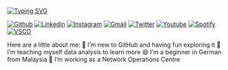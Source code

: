 ## 
<!-- markdownlint-disable MD033 MD041 -->
[![Typing SVG](https://readme-typing-svg.demolab.com?font=Montserrat&weight=600&letterSpacing=-1px;&pause=1000&color=000000&background=FF3AED00&vCenter=true&multiline=true&repeat=false&width=600&height=44&lines=Willkommen+auf+dem+GitHub+von+irdinaahelmy)](https://git.io/typing-svg)
<!-- markdownlint-enable MD033 -->

[![Github](https://img.shields.io/badge/-Github-000?style=flat&logo=Github&logoColor=white)](https://github.com/irdinaahelmy)
[![Linkedin](https://img.shields.io/badge/-LinkedIn-0077B5?style=flat&logo=Linkedin&logoColor=white)](https://www.linkedin.com/in/irdina-helimi-0b0327136/)
[![Instagram](https://img.shields.io/badge/-Instagram-bc2a8d?style=flat&labelColor=c13584&logo=instagram&logoColor=white)](https://www.instagram.com/medinaahelmy/)
[![Gmail](https://img.shields.io/badge/-Gmail-ff4343?style=flat&logo=Gmail&logoColor=white)](mailto:irdinaahelmy@gmail.com)
[![Twitter](https://img.shields.io/badge/-Twitter-000?style=flat&logo=X&logoColor=white)](https://www.twitter.com/medinaahelmy/)
[![Youtube](https://img.shields.io/badge/-Youtube-FF0000?style=flat&logo=Youtube&logoColor=white)](https://www.youtube.com/@medinaahelmy)
[![Spotify](https://img.shields.io/badge/-Spotify-1db954?style=flat&logo=Spotify&logoColor=white)](https://open.spotify.com/user/eeriepizza)
[![VSCO](https://img.shields.io/badge/-VSCO-000?style=flat&logo=VSCO&logoColor=white)](https://vsco.co/irdinahelmy/gallery)

Here are a little about me:
👻 I’m new to GitHub and having fun exploring it
🌱 I’m teaching myself data analysis to learn more
😄 I’m a beginner in German from Malaysia
🔭 I’m working as a Network Operations Centre






  





<!--
**irdinaahelmy/irdinaahelmy** is a ✨ _special_ ✨ repository because its `README.md` (this file) appears on your GitHub profile.

Here are some ideas to get you started:

- 🔭 I’m currently working on ...
- 🌱 I’m currently learning ...
- 👯 I’m looking to collaborate on ...
- 🤔 I’m looking for help with ...
- 💬 Ask me about ...
- 📫 How to reach me: ...
- 😄 Pronouns: ...
- ⚡ Fun fact: ...
-->
